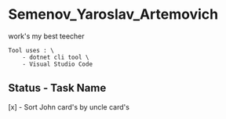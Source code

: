 # Semenov_Yaroslav_Artemovich
work's my best teecher

```
Tool uses : \
    - dotnet cli tool \
    - Visual Studio Code
```

## Status -  Task Name
 [x]   - Sort John card's by uncle card's